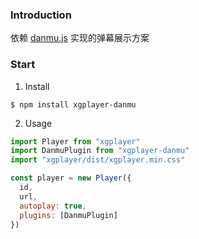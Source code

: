 ### Introduction

依赖 [danmu.js](https://github.com/bytedance/danmu.js) 实现的弹幕展示方案

### Start

1. Install

```
$ npm install xgplayer-danmu
```

2. Usage

```javascript
import Player from "xgplayer"
import DanmuPlugin from "xgplayer-danmu"
import "xgplayer/dist/xgplayer.min.css"

const player = new Player({
  id,
  url,
  autoplay: true,
  plugins: [DanmuPlugin]
})
```

    